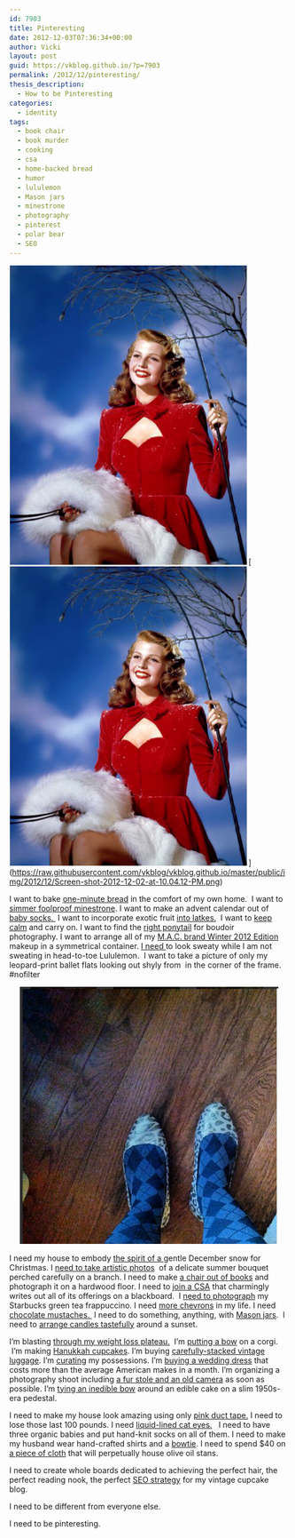 ```yaml
---
id: 7903
title: Pinteresting
date: 2012-12-03T07:36:34+00:00
author: Vicki
layout: post
guid: https://vkblog.github.io/?p=7903
permalink: /2012/12/pinteresting/
thesis_description:
  - How to be Pinteresting
categories:
  - identity
tags:
  - book chair
  - book murder
  - cooking
  - csa
  - home-backed bread
  - humor
  - lululemon
  - Mason jars
  - minestrone
  - photography
  - pinterest
  - polar bear
  - SEO
---
```

[<img class="aligncenter size-full wp-image-7912" title="Screen shot 2012-12-03 at 7.29.22 AM" src="https://raw.githubusercontent.com/vkblog/vkblog.github.io/master/public/img/2012/12/Screen-shot-2012-12-03-at-7.29.22-AM.png" alt="" width="432" height="539" />](https://raw.githubusercontent.com/vkblog/vkblog.github.io/master/public/img/2012/12/Screen-shot-2012-12-03-at-7.29.22-AM.png)[[<img class="aligncenter size-full wp-image-7912" title="Screen shot 2012-12-03 at 7.29.22 AM" src="https://raw.githubusercontent.com/vkblog/vkblog.github.io/master/public/img/2012/12/Screen-shot-2012-12-03-at-7.29.22-AM.png" alt="" width="432" height="539" />](https://raw.githubusercontent.com/vkblog/vkblog.github.io/master/public/img/2012/12/Screen-shot-2012-12-03-at-7.29.22-AM.png)](https://raw.githubusercontent.com/vkblog/vkblog.github.io/master/public/img/2012/12/Screen-shot-2012-12-02-at-10.04.12-PM.png) 

I want to bake <a href="http://www.lifehack.org/articles/lifehack/kitchen-hack-one-minute-ciabatta-bread.html" target="_blank">one-minute bread</a> in the comfort of my own home.  I want to <a href="http://www.recipe.com/healthy-minestrone/?socsrc=recpin101512healthyminestrone" target="_blank">simmer foolproof minestrone</a>. I want to make an advent calendar out of <a href="http://www.marthastewart.com/856465/easy-christmas-crafts/@center/307034/christmas-workshop" target="_blank">baby socks. </a> I want to incorporate exotic fruit <a href="http://www.styleathome.com/food-and-entertaining/recipes/latkes-4-ways/a/38467/2" target="_blank">into latkes.</a>  I want to <a href="http://pinterest.com/search/pins/?q=keep+calm" target="_blank">keep calm</a> and carry on. I want to find the <a href="http://media-cache0.pinterest.com/upload/255649716317535347_oGfvOfRh.jpg" target="_blank">right ponytail</a> for boudoir photography. I want to arrange all of my <a href="http://44fashionstreet.com/article/mac-office-hours-makeup-collection-for-fall" target="_blank">M.A.C. brand Winter 2012 Edition</a> makeup in a symmetrical container. <a href="http://media-cache-ec2.pinterest.com/upload/259379259758579278_ejzdRxgF.jpg" target="_blank">I need </a>to look sweaty while I am not sweating in head-to-toe Lululemon.  I want to take a picture of only my leopard-print ballet flats looking out shyly from  in the corner of the frame. #nofilter<!--more-->

<p style="text-align: center;">
  <a href="https://raw.githubusercontent.com/vkblog/vkblog.github.io/master/public/img/2012/12/Screen-shot-2012-12-02-at-10.04.12-PM.png"><img title="Screen shot 2012-12-02 at 10.04.12 PM" src="https://raw.githubusercontent.com/vkblog/vkblog.github.io/master/public/img/2012/12/Screen-shot-2012-12-02-at-10.04.12-PM.png" alt="" width="467" height="463" /></a>
</p>

I need my house to embody <a href="http://www.flickr.com/photos/24904169@N06/5148485562/" target="_blank">the spirit of a </a>gentle December snow for Christmas. I <a href="http://www.stylemepretty.com/gallery/picture/560255" target="_blank">need to take artistic photos</a>  of a delicate summer bouquet perched carefully on a branch. I need to make <a href="http://myfotolog.tumblr.com/post/22709418467" target="_blank">a chair out of books</a> and photograph it on a hardwood floor. I need to <a href="http://30.media.tumblr.com/tumblr_lxfzm0Z0t21qilgy1o7_r1_500.jpg" target="_blank">join a CSA</a> that charmingly writes out all of its offerings on a blackboard.  I <a href="http://media-cache-lt0.pinterest.com/upload/210684088788320718_X0uj3Z3T.jpg" target="_blank">need to photograph</a> my Starbucks green tea frappuccino. I need <a href="http://youaremyfave.tumblr.com/post/1464962504" target="_blank">more chevrons</a> in my life. I need <a href="http://catchmyparty.com/photos/507491" target="_blank">chocolate mustaches. </a> I need to do something, anything, with <a href="http://www.ontobaby.com/wp-content/uploads/2012/08/pink-gold-baby-shower-2.jpg" target="_blank">Mason jars</a>.  I need to <a href="http://nicety.livejournal.com/1118247.html#cutid1" target="_blank">arrange candles tastefully</a> around a sunset.

<p style="text-align: left;">
  I&#8217;m blasting <a href="http://skinnyms.com/blast-through-your-weight-loss-plateau-keep-up-the-progress/" target="_blank">through my weight loss plateau.</a>  I&#8217;m <a href="http://media-cache-lt0.pinterest.com/upload/92323861081197842_0JaU8HFp.jpg" target="_blank">putting a bow</a> on a corgi.  I&#8217;m making <a href="http://www.sprinkles.com/cupcake-gifts/seasonal/hanukkah-gift-box/" target="_blank">Hanukkah cupcakes</a>. I&#8217;m buying <a href="http://media-cache-ec4.pinterest.com/upload/103723597637395579_os1iAc3f.jpg" target="_blank">carefully-stacked vintage luggage</a>. I&#8217;m <a href="http://inspire.maxtonmen.com/post/21440302176/travel-must-have" target="_blank">curating</a> my possessions. I&#8217;m <a href="http://www.bhldn.com/shop-the-bride-wedding-dresses/cascata-gown" target="_blank">buying a wedding dress</a> that costs more than the average American makes in a month. I&#8217;m organizing a photography shoot including <a href="http://www.stylemepretty.com/gallery/picture/130399" target="_blank">a fur stole and an old camera</a> as soon as possible. I&#8217;m <a href="http://www.stylemepretty.com/gallery/photo/291199" target="_blank">tying an inedible bow</a> around an edible cake on a slim 1950s-era pedestal.
</p>

I need to make my house look amazing using only <a href="http://www.listia.com/auction/4559579-custom-duct-tape-roses" target="_blank">pink duct tape.</a> I need to lose those last 100 pounds. I need <a href="http://cache.daylife.com/imageserve/06mk5Ea3zXclu/344x458.jpg" target="_blank">liquid-lined cat eyes.</a>   I need to have three organic babies and put hand-knit socks on all of them. I need to make my husband wear hand-crafted shirts and a <a href="http://hipsterdebonair.tumblr.com/post/23154108315" target="_blank">bowtie</a>. I need to spend $40 on <a href="http://www.purehome.com/shop/kitchen/kitchen-cherry-bib-courtney-apron" target="_blank">a piece of cloth</a> that will perpetually house olive oil stans.

I need to create whole boards dedicated to achieving the perfect hair, the perfect reading nook, the perfect <a href="http://media-cdn7.pinterest.com/upload/267542034083487267_WBHvGG1w_c.jpg" target="_blank">SEO strategy</a> for my vintage cupcake blog.

I need to be different from everyone else.

I need to be pinteresting.